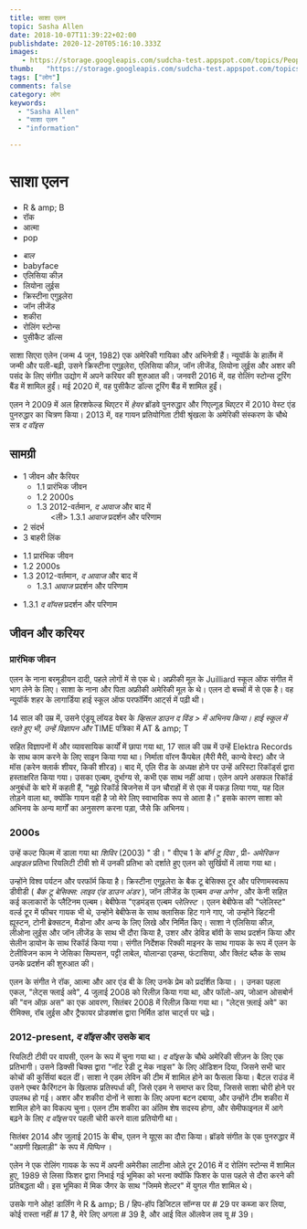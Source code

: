 ```yaml
---
title: साशा एलन 
topic: Sasha Allen
date: 2018-10-07T11:39:22+02:00
publishdate: 2020-12-20T05:16:10.333Z
images: 
   - https://storage.googleapis.com/sudcha-test.appspot.com/topics/People/sasha_allen/1.jpeg
thumb:   "https://storage.googleapis.com/sudcha-test.appspot.com/topics/People/sasha_allen/thumb.jpeg"
tags: ["लोग"]
comments: false
category: लोग
keywords: 
  - "Sasha Allen"
  - "साशा एलन "
  - "information"

---
```

<h1> साशा एलन </h1> <p> </p> <ul> <li> R & amp; B </li> <li> रॉक </li> <li> आत्मा </li> <li> pop </li> </ul> <ul> <li> <i> बाल </i> </li> <li> babyface </li> <li> एलिसिया कीज़ </li> <li> लियोना लुईस </li > <li> क्रिस्टीना एगुइलेरा </li> <li> जॉन लीजेंड </li> <li> शकीरा </li> <li> रोलिंग स्टोन्स </li> <li> पुसीकैट डॉल्स </li> </ul> <p> साशा सिएरा एलेन (जन्म 4 जून, 1982) एक अमेरिकी गायिका और अभिनेत्री हैं। न्यूयॉर्क के हार्लेम में जन्मी और पली-बढ़ी, उसने क्रिस्टीना एगुइलेरा, एलिसिया कीज़, जॉन लीजेंड, लियोना लुईस और अशर की पसंद के लिए संगीत उद्योग में अपने करियर की शुरुआत की। जनवरी 2016 में, वह रोलिंग स्टोन्स टूरिंग बैंड में शामिल हुईं। मई 2020 में, वह पुसीकैट डॉल्स टूरिंग बैंड में शामिल हुईं। </p> <p> एलन ने 2009 में अल हिरशफेल्ड थिएटर में <i> हेयर </i> ब्रॉडवे पुनरुद्धार और गिएल्गूड थिएटर में 2010 वेस्ट एंड पुनरुद्धार का चित्रण किया। 2013 में, वह गायन प्रतियोगिता टीवी श्रृंखला के अमेरिकी संस्करण के चौथे सत्र <i> द वॉइस </i> </p> <h2> सामग्री </h2> <ul> <li में सेमी-फाइनलिस्ट थीं। > 1 जीवन और कैरियर <ul> <li> 1.1 प्रारंभिक जीवन </li> <li> 1.2 2000s </li> <li> 1.3 2012-वर्तमान, <i> द आवाज </i> और बाद में <ul> <ली> 1.3.1 <i> आवाज </i> प्रदर्शन और परिणाम </li> </ul> </li> </ul> </li> <li> 2 संदर्भ </li> <li> 3 बाहरी लिंक </li> </ul> <ul> <li> 1.1 प्रारंभिक जीवन </li> <li> 1.2 2000s </li> <li> 1.3 2012-वर्तमान, <i> द आवाज </i> और बाद में <ul> <li> 1.3.1 <i> आवाज </i> प्रदर्शन और परिणाम </li> </ul> </li> </ul> <ul> <li> 1.3.1 <i> द वॉयस </i> प्रदर्शन और परिणाम </li> </ul> <h2> जीवन और करियर </h2> <h3> प्रारंभिक जीवन </h3> <p> एलन के नाना बरमूडीयन दादी, पहले लोगों में से एक थे। अफ्रीकी मूल के Juilliard स्कूल ऑफ संगीत में भाग लेने के लिए। साशा के नाना और पिता अफ्रीकी अमेरिकी मूल के थे। एलन दो बच्चों में से एक है। वह न्यूयॉर्क शहर के लागार्डिया हाई स्कूल ऑफ परफॉर्मिंग आर्ट्स में पढ़ी थी। </p> <p> 14 साल की उम्र में, उसने एंड्रयू लॉयड वेबर के <i> व्हिसल डाउन द विंड </>> में अभिनय किया। हाई स्कूल में रहते हुए भी, उन्हें विज्ञापन और </i> TIME </i> पत्रिका में AT & amp; T </p> <p> सहित विज्ञापनों में और व्यावसायिक कार्यों में छापा गया था, 17 साल की उम्र में उन्हें Elektra Records के साथ काम करने के लिए साइन किया गया था। निर्माता वॉरन कैंपबेल (मैरी मैरी, कान्ये वेस्ट) और जे मॉस (करेन क्लार्क शीयर, किकी शीरड)। बाद में, एलि रीड के अध्यक्ष होने पर उन्हें अरिस्टा रिकॉर्ड्स द्वारा हस्ताक्षरित किया गया। उसका एल्बम, दुर्भाग्य से, कभी एक साथ नहीं आया। एलेन अपने असफल रिकॉर्ड अनुबंधों के बारे में कहती हैं, "मुझे रिकॉर्ड बिजनेस में उन चौराहों में से एक में पकड़ लिया गया, यह दिल तोड़ने वाला था, क्योंकि गायन वही है जो मेरे लिए स्वाभाविक रूप से आता है।" इसके कारण साशा को अभिनय के अन्य मार्गों का अनुसरण करना पड़ा, जैसे कि अभिनय। </p> <h3> 2000s </h3> <p> उन्हें कल्ट फिल्म में डाला गया था <i> शिविर </i> (2003) " डी। " वीएच 1 के <i> बॉर्न टू दिवा </i>, प्री- <i> अमेरिकन आइडल </i> प्रतिभा रियलिटी टीवी शो में उनकी प्रतिभा को दर्शाते हुए एलन को सुर्खियों में लाया गया था। </p> <p> उन्होंने विश्व पर्यटन और परफॉर्म किया है। क्रिस्टीना एगुइलेरा के बैक टू बेसिक्स टूर और परिणामस्वरूप डीवीडी (<i> बैक टू बेसिक्स: लाइव एंड डाउन अंडर </i>), जॉन लीजेंड के एल्बम <i> वन्स अगेन </i>, और केनी सहित कई कलाकारों के प्लैटिनम एल्बम। बेबीफेस "एडमंड्स एल्बम <i> प्लेलिस्ट </i>। एलन बेबीफेस की "प्लेलिस्ट" वर्ल्ड टूर में फीचर गायक भी थे, उन्होंने बेबीफेस के साथ क्लासिक हिट गाने गाए, जो उन्होंने व्हिटनी ह्यूस्टन, टोनी ब्रेक्सटन, मैडोना और अन्य के लिए लिखे और निर्मित किए। साशा ने एलिसिया कीज़, लीओना लुईस और जॉन लीजेंड के साथ भी दौरा किया है, उशर और डेविड बॉवी के साथ प्रदर्शन किया और सेलीन डायोन के साथ रिकॉर्ड किया गया। संगीत निर्देशक रिक्की माइनर के साथ गायक के रूप में एलन के टेलीविजन काम ने जेसिका सिम्पसन, पट्टी लाबेल, योलान्डा एडम्स, फंटासिया, और क्लिंट ब्लैक के साथ उनके प्रदर्शन की शुरुआत की। </p> <p> एलन के संगीत ने रॉक, आत्मा और आर एंड बी के लिए उनके प्रेम को प्रदर्शित किया। । उनका पहला एकल, "लेट्स फ्लाई अवे", 4 जुलाई 2008 को रिलीज़ किया गया था, और फॉलो-अप, जोआन ओसबोर्न की "वन ऑफ़ अस" का एक आवरण, सितंबर 2008 में रिलीज़ किया गया था। "लेट्स फ़्लाई अवे" का रीमिक्स, रॉब लुईस और ट्रैफायर प्रोडक्शंस द्वारा निर्मित डांस चार्ट्स पर चढ़े। </p> <h3> 2012-present, <i> द वॉइस </i> और उसके बाद </h3> <p> रियलिटी टीवी पर वापसी, एलन के रूप में चुना गया था। <i> द वॉइस </i> के चौथे अमेरिकी सीज़न के लिए एक प्रतिभागी। उसने डिक्सी चिक्स द्वारा "नॉट रेडी टू मेक नाइस" के लिए ऑडिशन दिया, जिसने सभी चार कोचों की कुर्सियां ​​बदल दीं। साशा ने एडम लेविन की टीम में शामिल होने का फैसला किया। बैटल राउंड में उसने एम्बर कैरिंगटन के खिलाफ प्रतिस्पर्धा की, जिसे एडम ने समाप्त कर दिया, जिससे साशा चोरी होने पर उपलब्ध हो गई। अशर और शकीरा दोनों ने साशा के लिए अपना बटन दबाया, और उन्होंने टीम शकीरा में शामिल होने का विकल्प चुना। एलन टीम शकीरा का अंतिम शेष सदस्य होगा, और सेमीफाइनल में आगे बढ़ने के लिए <i> द वॉइस </i> पर पहली चोरी करने वाला प्रतियोगी था। </p> <p> सितंबर 2014 और जुलाई 2015 के बीच, एलन ने यूएस का दौरा किया। ब्रॉडवे संगीत के एक पुनरुद्धार में "अग्रणी खिलाड़ी" के रूप में <i> पिप्पिन </i>। </p <p> एलेन ने एक रोलिंग गायक के रूप में अपनी अमेरीका लाटीना ओले टूर 2016 में द रोलिंग स्टोन्स में शामिल हुए, 1989 से लिसा फिशर द्वारा निभाई गई भूमिका को भरना क्योंकि फिशर के पास पहले से दौरा करने की प्रतिबद्धता थी। इस भूमिका में मिक जैगर के साथ "जिममे शेल्टर" में युगल गीत शामिल थे। </p> <p> उसके गाने ओह! डार्लिंग ने R & amp; B / हिप-हॉप डिजिटल सॉन्ग्स पर # 29 पर कब्जा कर लिया, कोई रास्ता नहीं # 17 है, मेरे लिए अगला # 39 है, और आई विल ऑलवेज लव यू # 39। </p> 
